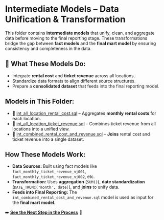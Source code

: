 #  Intermediate Models – Data Unification & Transformation

This folder contains **intermediate models** that unify, clean, and aggregate data before moving to the final reporting stage. These transformations bridge the gap between **fact models** and the **final mart model** by ensuring consistency and completeness in the data.

## 🔹 What These Models Do:
- Integrate **rental cost** and **ticket revenue** across all locations.
- Standardize data formats to align different source structures.
- Prepare a **consolidated dataset** that feeds into the final reporting model.

##  Models in This Folder:
- 📄 [int_all_location_rental_cost.sql](int_all_location_rental_cost.sql) – Aggregates **monthly rental costs** for each location.
- 📄 [int_all_location_ticket_revenue.sql](int_all_location_ticket_revenue.sql) – Combines ticket revenue from all locations into a unified view.
- 📄 [int_combined_rental_cost_and_revenue.sql](int_combined_rental_cost_and_revenue.sql) – **Joins** rental cost and ticket revenue into a single dataset.

##  How These Models Work:
- **Data Sources:** Built using fact models like `fact_monthly_ticket_revenue_nj001`, `fact_monthly_ticket_revenue_nj002`, etc.
- **Transformation:** Uses **aggregation** (`SUM()`), **date standardization** (`DATE_TRUNC('month', date)`), and **joins** to unify data.
- **Feeds into Final Reporting:** The `int_combined_rental_cost_and_revenue.sql` model is used as input for the **final mart model**.

➡️ **[See the Next Step in the Process](../../README.md)** 🔗
